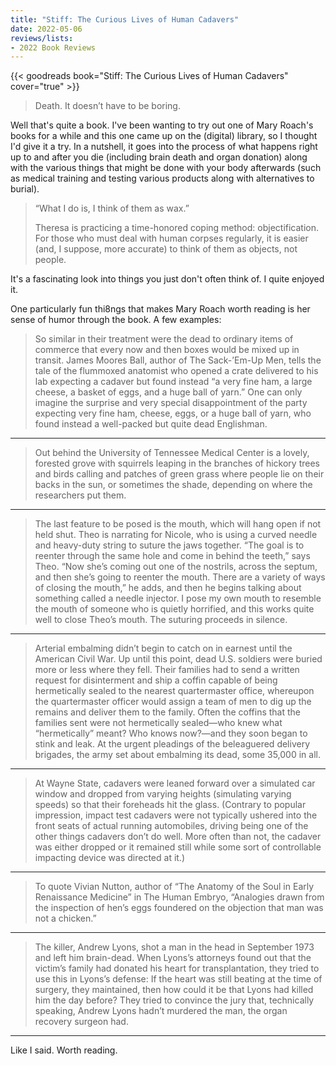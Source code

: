 ```yaml
---
title: "Stiff: The Curious Lives of Human Cadavers"
date: 2022-05-06
reviews/lists:
- 2022 Book Reviews
---
```

{{< goodreads book="Stiff: The Curious Lives of Human Cadavers" cover="true" >}}

> Death. It doesn’t have to be boring.  

Well that's quite a book. I've been wanting to try out one of Mary Roach's books for a while and this one came up on the (digital) library, so I thought I'd give it a try. In a nutshell, it goes into the process of what happens right up to and after you die (including brain death and organ donation) along with the various things that might be done with your body afterwards (such as medical training and testing various products along with alternatives to burial). 

> “What I do is, I think of them as wax.”   
>   
> Theresa is practicing a time-honored coping method: objectification. For those who must deal with human corpses regularly, it is easier (and, I suppose, more accurate) to think of them as objects, not people.  

It's a fascinating look into things you just don't often think of. I quite enjoyed it. 

<!--more-->

One particularly fun thi8ngs that makes Mary Roach worth reading is her sense of humor through the book. A few examples:

> So similar in their treatment were the dead to ordinary items of commerce that every now and then boxes would be mixed up in transit. James Moores Ball, author of The Sack-’Em-Up Men, tells the tale of the flummoxed anatomist who opened a crate delivered to his lab expecting a cadaver but found instead “a very fine ham, a large cheese, a basket of eggs, and a huge ball of yarn.” One can only imagine the surprise and very special disappointment of the party expecting very fine ham, cheese, eggs, or a huge ball of yarn, who found instead a well-packed but quite dead Englishman.

---

> Out behind the University of Tennessee Medical Center is a lovely, forested grove with squirrels leaping in the branches of hickory trees and birds calling and patches of green grass where people lie on their backs in the sun, or sometimes the shade, depending on where the researchers put them.

---

> The last feature to be posed is the mouth, which will hang open if not held shut. Theo is narrating for Nicole, who is using a curved needle and heavy-duty string to suture the jaws together. “The goal is to reenter through the same hole and come in behind the teeth,” says Theo. “Now she’s coming out one of the nostrils, across the septum, and then she’s going to reenter the mouth. There are a variety of ways of closing the mouth,” he adds, and then he begins talking about something called a needle injector. I pose my own mouth to resemble the mouth of someone who is quietly horrified, and this works quite well to close Theo’s mouth. The suturing proceeds in silence.

---

> Arterial embalming didn’t begin to catch on in earnest until the American Civil War. Up until this point, dead U.S. soldiers were buried more or less where they fell. Their families had to send a written request for disinterment and ship a coffin capable of being hermetically sealed to the nearest quartermaster office, whereupon the quartermaster officer would assign a team of men to dig up the remains and deliver them to the family. Often the coffins that the families sent were not hermetically sealed—who knew what “hermetically” meant? Who knows now?—and they soon began to stink and leak. At the urgent pleadings of the beleaguered delivery brigades, the army set about embalming its dead, some 35,000 in all.

---

> At Wayne State, cadavers were leaned forward over a simulated car window and dropped from varying heights (simulating varying speeds) so that their foreheads hit the glass. (Contrary to popular impression, impact test cadavers were not typically ushered into the front seats of actual running automobiles, driving being one of the other things cadavers don’t do well. More often than not, the cadaver was either dropped or it remained still while some sort of controllable impacting device was directed at it.)

---

> To quote Vivian Nutton, author of “The Anatomy of the Soul in Early Renaissance Medicine” in The Human Embryo, “Analogies drawn from the inspection of hen’s eggs foundered on the objection that man was not a chicken.”

---

> The killer, Andrew Lyons, shot a man in the head in September 1973 and left him brain-dead. When Lyons’s attorneys found out that the victim’s family had donated his heart for transplantation, they tried to use this in Lyons’s defense: If the heart was still beating at the time of surgery, they maintained, then how could it be that Lyons had killed him the day before? They tried to convince the jury that, technically speaking, Andrew Lyons hadn’t murdered the man, the organ recovery surgeon had.

---

Like I said. Worth reading.

